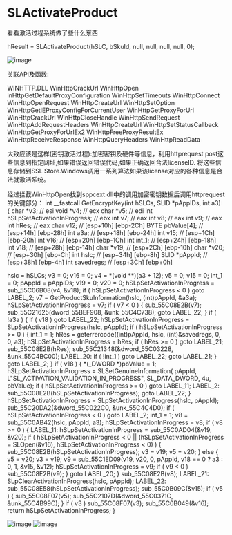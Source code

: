 # SLActivateProduct

看看激活过程系统做了些什么东西

hResult = SLActivateProduct(hSLC, bSkuId, null, null, null, null, 0);

![image](https://github.com/laomms/SLActivateProduct/blob/master/00.png)

关联API及函数:


WINHTTP.DLL    WinHttpCrackUrl   WinHttpOpen inHttpGetDefaultProxyConfiguration WinHttpSetTimeouts  WinHttpConnect WinHttpOpenRequest  WinHttpCreateUrl  WinHttpSetOption  WinHttpGetIEProxyConfigForCurrentUser
               WinHttpGetProxyForUrl  WinHttpCrackUrl  WinHttpCloseHandle  WinHttpSendRequest  WinHttpAddRequestHeaders   WinHttpCreateUrl   WinHttpSetStatusCallback  WinHttpGetProxyForUrlEx2  WinHttpFreeProxyResultEx
               WinHttpReceiveResponse  WinHttpQueryHeaders  WinHttpReadData  



大致应该是这样(密钥激活过程):加密密钥及硬件等信息，利用httprequest post这些信息到指定网址,如果错误返回错误代码,如果正确返回合法licenseID. 将这些信息存储到SSL Store.Windows调用一系列算法如果该license对应的各种信息是合法就激活系统。

经过拦截WinHttpOpen找到sppcext.dll中的调用加密密钥数据后调用httprequest的关键部分：
int __fastcall GetEncryptKey(int hSLCs, SLID *pAppIDs, int a3)
{
  char *v3; // esi
  void *v4; // ecx
  char *v5; // edi
  int hSLpSetActivationInProgress; // ebx
  int v7; // eax
  int v8; // eax
  int v9; // eax
  int hRes; // eax
  char v12; // [esp+10h] [ebp-2Ch]
  BYTE pbValue[4]; // [esp+14h] [ebp-28h]
  int a3a; // [esp+18h] [ebp-24h]
  int v15; // [esp+1Ch] [ebp-20h]
  int v16; // [esp+20h] [ebp-1Ch]
  int int_1; // [esp+24h] [ebp-18h]
  int v18; // [esp+28h] [ebp-14h]
  char *v19; // [esp+2Ch] [ebp-10h]
  char *v20; // [esp+30h] [ebp-Ch]
  int hslc; // [esp+34h] [ebp-8h]
  SLID *pAppId; // [esp+38h] [ebp-4h]
  int savedregs; // [esp+3Ch] [ebp+0h]

  hslc = hSLCs;
  v3 = 0;
  v16 = 0;
  v4 = *(void **)(a3 + 12);
  v5 = 0;
  v15 = 0;
  int_1 = 0;
  pAppId = pAppIDs;
  v19 = 0;
  v20 = 0;
  hSLpSetActivationInProgress = sub_55C06B08(v4, &v18);
  if ( hSLpSetActivationInProgress < 0 )
    goto LABEL_2;
  v7 = GetProductSkuInformation(hslc, (int)pAppId, &a3a);
  hSLpSetActivationInProgress = v7;
  if ( v7 < 0 )
  {
    sub_55C08E2B(v7);
    sub_55C21625(dword_55BEF908, &unk_55C4C738);
    goto LABEL_22;
  }
  if ( !a3a )
  {
    if ( v18 )
      goto LABEL_22;
    hSLpSetActivationInProgress = SLpSetActivationInProgress(hslc, pAppId);
    if ( hSLpSetActivationInProgress >= 0 )
    {
      int_1 = 1;
      hRes = geterrercode((int)pAppId, hslc, (int)&savedregs, 0, 0, a3);
      hSLpSetActivationInProgress = hRes;
      if ( hRes >= 0 )
        goto LABEL_21;
      sub_55C08E2B(hRes);
      sub_55C21348(&dword_55C03228, &unk_55C4BC00);
LABEL_20:
      if ( !int_1 )
        goto LABEL_22;
      goto LABEL_21;
    }
    goto LABEL_2;
  }
  if ( v18 )
  {
    *(_DWORD *)pbValue = 1;
    hSLpSetActivationInProgress = SLSetGenuineInformation(
                                    pAppId,
                                    L"SL_ACTIVATION_VALIDATION_IN_PROGRESS",
                                    SL_DATA_DWORD,
                                    4u,
                                    pbValue);
    if ( hSLpSetActivationInProgress >= 0 )
      goto LABEL_11;
LABEL_2:
    sub_55C08E2B(hSLpSetActivationInProgress);
    goto LABEL_22;
  }
  hSLpSetActivationInProgress = SLpSetActivationInProgress(hslc, pAppId);
  sub_55C20DA2(&dword_55C022C0, &unk_55C4C4D0);
  if ( hSLpSetActivationInProgress < 0 )
    goto LABEL_2;
  int_1 = 1;
  v8 = sub_55C0AB42(hslc, pAppId, a3);
  hSLpSetActivationInProgress = v8;
  if ( v8 >= 0 )
  {
LABEL_11:
    hSLpSetActivationInProgress = sub_55C0AD04(&v19, &v20);
    if ( hSLpSetActivationInProgress < 0
      || (hSLpSetActivationInProgress = SLOpen(&v16), hSLpSetActivationInProgress < 0) )
    {
      sub_55C08E2B(hSLpSetActivationInProgress);
      v3 = v19;
      v5 = v20;
    }
    else
    {
      v5 = v20;
      v3 = v19;
      v9 = sub_55C1ED09(v19, v20, 0, pAppId, v18 == 0 ? a3 : 0, 1, &v15, &v12);
      hSLpSetActivationInProgress = v9;
      if ( v9 < 0 )
        sub_55C08E2B(v9);
    }
    goto LABEL_20;
  }
  sub_55C08E2B(v8);
LABEL_21:
  SLpClearActivationInProgress(hslc, pAppId);
LABEL_22:
  sub_55C08E58(hSLpSetActivationInProgress);
  sub_55C0B09C(&v15);
  if ( v5 )
  {
    sub_55C08F07(v5);
    sub_55C2107D(&dword_55C0371C, &unk_55C4B99C);
  }
  if ( v3 )
    sub_55C08F07(v3);
  sub_55C0B049(&v16);
  return hSLpSetActivationInProgress;
}

![image](https://github.com/laomms/SLActivateProduct/blob/master/33.png)
![image](https://github.com/laomms/SLActivateProduct/blob/master/44.png)

